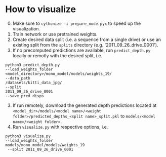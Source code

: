 # How to visualize

0. Make sure to `cythonize -i prepare_node.pyx` to speed up the visualization.
1. Train network or use pretrained weights.
2. Create desired data split (i.e. a sequence from a single drive) or use an existing split from the `splits` directory
(e.g. '2011_09_26_drive_0001').
3. If no precomputed predictions are available, run `predict_depth.py` locally or remotly with the desired split, i.e. 
 ```
python3 predict_depth.py
--load_weights_folder
<model_directory>/mono_model/models/weights_19/
--data_path
/datasets/kitti_data_jpg/
--split
2011_09_26_drive_0001
--save_pred_disps
```
3. If run remotely, download the generated depth predictions located at `<model_dir>/models/<model name>/<weight folder>/predicted_depths_<split name>_split.pkl` to `models/<model name>/<weight folder>`.
4. Run `visualize.py` with respective options, i.e.
```
python3 visualize.py
--load_weights_folder 
models/mono_model/models/weights_19
 --split 2011_09_26_drive_0001
```